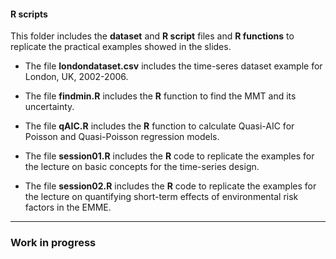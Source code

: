 #### R scripts

This folder includes the **dataset** and **R script** files and **R functions** to replicate the practical examples showed in the slides.

* The file **londondataset.csv** includes the time-seres dataset example for London, UK, 2002-2006.

* The file **findmin.R** includes the **R** function to find the MMT and its uncertainty. 

* The file **qAIC.R** includes the **R** function to calculate Quasi-AIC for Poisson and Quasi-Poisson regression models.

* The file **session01.R** includes the **R** code to replicate the examples for the lecture on basic concepts for the time-series design.

* The file **session02.R** includes the **R** code to replicate the examples for the lecture on quantifying short-term effects of environmental risk factors in the EMME.

---

### Work in progress
